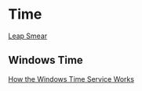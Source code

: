 # Time


[Leap Smear](https://developers.google.com/time/smear)

## Windows Time

[How the Windows Time Service Works](https://docs.microsoft.com/en-us/previous-versions/windows/it-pro/windows-server-2003/cc773013(v=ws.10))